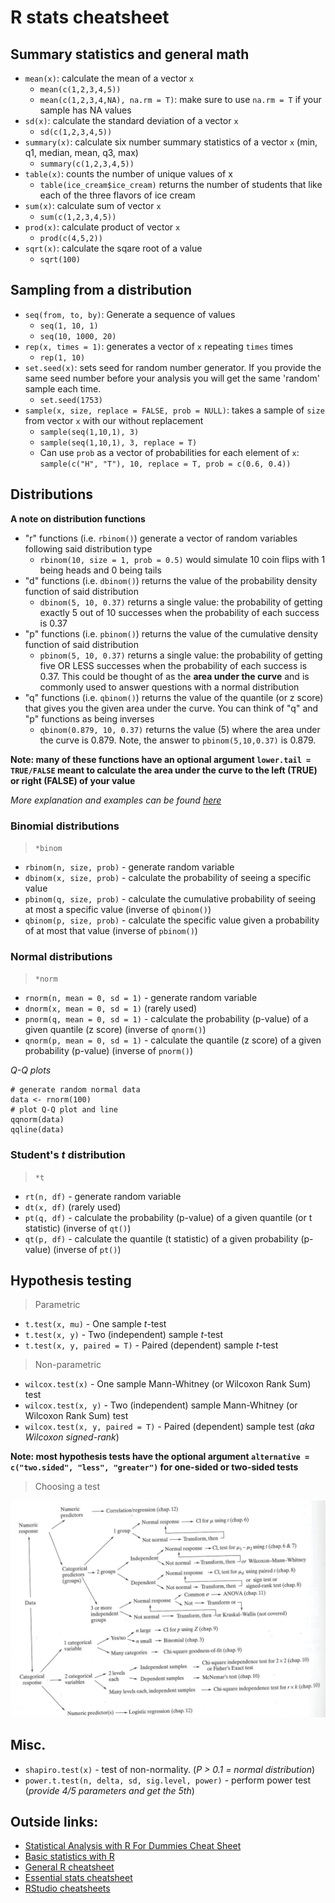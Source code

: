 # R stats cheatsheet

## Summary statistics and general math
- `mean(x)`: calculate the mean of a vector `x`
    - `mean(c(1,2,3,4,5))`
    - `mean(c(1,2,3,4,NA), na.rm = T)`: make sure to use `na.rm = T` if your sample has NA values
- `sd(x)`: calculate the standard deviation of a vector `x`
    - `sd(c(1,2,3,4,5))`
- `summary(x)`: calculate six number summary statistics of a vector `x` (min, q1, median, mean, q3, max)
    - `summary(c(1,2,3,4,5))`
- `table(x)`: counts the number of unique values of x
    - `table(ice_cream$ice_cream)` returns the number of students that like each of the three flavors of ice cream
- `sum(x)`: calculate sum of vector `x`
    - `sum(c(1,2,3,4,5))`
- `prod(x)`: calculate product of vector `x`
    - `prod(c(4,5,2))`
- `sqrt(x)`: calculate the sqare root of a value
    - `sqrt(100)`

## Sampling from a distribution
- `seq(from, to, by)`: Generate a sequence of values
    - `seq(1, 10, 1)`
    - `seq(10, 1000, 20)`
- `rep(x, times = 1)`: generates a vector of `x` repeating `times` times
    - `rep(1, 10)`
- `set.seed(x)`: sets seed for random number generator. If you provide the same seed number before your analysis you will get the same 'random' sample each time.
    - `set.seed(1753)`
- `sample(x, size, replace = FALSE, prob = NULL)`: takes a sample of `size` from vector `x` with our without replacement
    - `sample(seq(1,10,1), 3)`
    - `sample(seq(1,10,1), 3, replace = T)`
    - Can use `prob` as a vector of probabilities for each element of `x`: `sample(c("H", "T"), 10, replace = T, prob = c(0.6, 0.4))`

## Distributions

**A note on distribution functions**
- "r" functions (i.e. `rbinom()`) generate a vector of random variables following said distribution type
    - `rbinom(10, size = 1, prob = 0.5)` would simulate 10 coin flips with 1 being heads and 0 being tails
- "d" functions (i.e. `dbinom()`) returns the value of the probability density function of said distribution
    - `dbinom(5, 10, 0.37)` returns a single value: the probability of getting exactly 5 out of 10 successes when the probability of each success is 0.37
- "p" functions (i.e. `pbinom()`) returns the value of the cumulative density function of said distribution
    - `pbinom(5, 10, 0.37)` returns a single value: the probability of getting five OR LESS successes when the probability of each success is 0.37. This could be thought of as the **area under the curve** and is commonly used to answer questions with a normal distribution
- "q" functions (i.e. `qbinom()`) returns the value of the quantile (or z score) that gives you the given area under the curve. You can think of "q" and "p" functions as being inverses
    - `qbinom(0.879, 10, 0.37)` returns the value (5) where the area under the curve is 0.879. Note, the answer to `pbinom(5,10,0.37)` is 0.879.

**Note: many of these functions have an optional argument `lower.tail = TRUE/FALSE` meant to calculate the area under the curve to the left (TRUE) or right (FALSE) of your value**

*More explanation and examples can be found [here](https://www.statology.org/dbinom-pbinom-qbinom-rbinom-in-r/)*

### Binomial distributions
> `*binom`
- `rbinom(n, size, prob)` - generate random variable
- `dbinom(x, size, prob)` - calculate the probability of seeing a specific value
- `pbinom(q, size, prob)` - calculate the cumulative probability of seeing at most a specific value (inverse of `qbinom()`)
- `qbinom(p, size, prob)` - calculate the specific value given a probability of at most that value (inverse of `pbinom()`)

### Normal distributions
> `*norm`
- `rnorm(n, mean = 0, sd = 1)` - generate random variable
- `dnorm(x, mean = 0, sd = 1)` (rarely used)
- `pnorm(q, mean = 0, sd = 1)` - calculate the probability (p-value) of a given quantile (z score) (inverse of `qnorm()`)
- `qnorm(p, mean = 0, sd = 1)` - calculate the quantile (z score) of a given probability (p-value) (inverse of `pnorm()`)

*Q-Q plots*
```
# generate random normal data
data <- rnorm(100)
# plot Q-Q plot and line
qqnorm(data)
qqline(data)
```

### Student's *t* distribution
> `*t`
- `rt(n, df)` - generate random variable
- `dt(x, df)` (rarely used)
- `pt(q, df)` - calculate the probability (p-value) of a given quantile (or t statistic) (inverse of `qt()`)
- `qt(p, df)` - calculate the quantile (t statistic) of a given probability (p-value) (inverse of `pt()`)

## Hypothesis testing
> Parametric
- `t.test(x, mu)` - One sample *t*-test
- `t.test(x, y)` - Two (independent) sample *t*-test
- `t.test(x, y, paired = T)` - Paired (dependent) sample *t*-test

> Non-parametric
- `wilcox.test(x)` - One sample Mann-Whitney (or Wilcoxon Rank Sum) test
- `wilcox.test(x, y)` - Two (independent) sample Mann-Whitney (or Wilcoxon Rank Sum) test
- `wilcox.test(x, y, paired = T)` - Paired (dependent) sample test (*aka Wilcoxon signed-rank*)

**Note: most hypothesis tests have the optional argument `alternative = c("two.sided", "less", "greater")` for one-sided or two-sided tests**

> Choosing a test

![](data/flowchart.png)

## Misc.
- `shapiro.test(x)` - test of non-normality. (*P > 0.1 = normal distribution*)
- `power.t.test(n, delta, sd, sig.level, power)` - perform power test (*provide 4/5 parameters and get the 5th*)

## Outside links:
* [Statistical Analysis with R For Dummies Cheat Sheet](https://www.dummies.com/programming/r/statistical-analysis-with-r-for-dummies-cheat-sheet/)
* [Basic statistics with R](https://cheatography.com/xeonkai/cheat-sheets/basic-statistics-with-r/)
* [General R cheatsheet](http://nicolascampione.weebly.com/uploads/1/9/4/1/19411255/r_cheat_sheet.pdf)
* [Essential stats cheatsheet](https://bioconnector.github.io/workshops/handouts/r-stats-cheatsheet.pdf)
* [RStudio cheatsheets](https://www.rstudio.com/resources/cheatsheets/)


